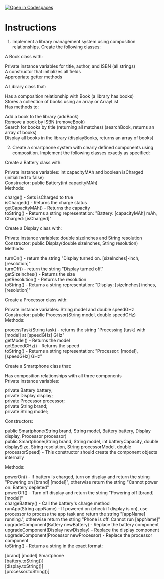 [![Open in Codespaces](https://classroom.github.com/assets/launch-codespace-2972f46106e565e64193e422d61a12cf1da4916b45550586e14ef0a7c637dd04.svg)](https://classroom.github.com/open-in-codespaces?assignment_repo_id=19598909)
# Instructions  

1. Implement a library management system using composition relationships. Create the following classes:</br>

A Book class with:</br>

Private instance variables for title, author, and ISBN (all strings)</br>
A constructor that initializes all fields</br>
Appropriate getter methods</br>


A Library class that:</br>

Has a composition relationship with Book (a library has books)</br>
Stores a collection of books using an array or ArrayList</br>
Has methods to:</br>

Add a book to the library (addBook)</br>
Remove a book by ISBN (removeBook)</br>
Search for books by title (returning all matches) (searchBook, returns an array of books)</br>
Display all books in the library (displayBooks, returns an array of books)</br>

2. Create a smartphone system with clearly defined components using composition. Implement the following classes exactly as specified:</br>

Create a Battery class with:</br>

Private instance variables: int capacityMAh and boolean isCharged (initialized to false)</br>
Constructor: public Battery(int capacityMAh)</br>
Methods:</br>

charge() - Sets isCharged to true</br>
isCharged() - Returns the charge status</br>
getCapacityMAh() - Returns the capacity</br>
toString() - Returns a string representation: "Battery: [capacityMAh] mAh, Charged: [isCharged]"</br>




Create a Display class with:</br>

Private instance variables: double sizeInches and String resolution</br>
Constructor: public Display(double sizeInches, String resolution)</br>
Methods:</br>

turnOn() - return the string "Display turned on. [sizeInches]-inch, [resolution]"</br>
turnOff() - return the string "Display turned off."</br>
getSizeInches() - Returns the size</br>
getResolution() - Returns the resolution</br>
toString() - Returns a string representation: "Display: [sizeInches] inches, [resolution]"</br>




Create a Processor class with:</br>

Private instance variables: String model and double speedGHz</br>
Constructor: public Processor(String model, double speedGHz)</br>
Methods:</br>

processTask(String task) - returns the string "Processing [task] with [model] at [speedGHz] GHz"</br>
 getModel() - Returns the model</br>
getSpeedGHz() - Returns the speed</br>
toString() - Returns a string representation: "Processor: [model], [speedGHz] GHz"</br>




Create a Smartphone class that:</br>

Has composition relationships with all three components</br>
Private instance variables:</br>

private Battery battery;</br>
private Display display;</br>
private Processor processor;</br>
private String brand;</br>
private String model;</br>


Constructors:</br>

public Smartphone(String brand, String model, Battery battery, Display display, Processor processor)</br>
public Smartphone(String brand, String model, int batteryCapacity, double displaySize, String resolution, String processorModel, double processorSpeed) - This constructor should create the component objects internally</br>


Methods:</br>

powerOn() - If battery is charged, turn on display and return the string "Powering on [brand] [model]", otherwise return the string "Cannot power on: Battery depleted"</br>
powerOff() - Turn off display and return the string "Powering off [brand] [model]"</br>
chargeBattery() - Call the battery's charge method</br>
runApp(String appName) - If powered on (check if display is on), use processor to process the app task and return the string "[appName] running.", otherwise return the string "Phone is off. Cannot run [appName]"</br>
upgradeComponent(Battery newBattery) - Replace the battery component</br>
upgradeComponent(Display newDisplay) - Replace the display component</br>
upgradeComponent(Processor newProcessor) - Replace the processor component</br>
toString() - Returns a string in the exact format:

[brand] [model] Smartphone</br>
[battery.toString()]</br>
[display.toString()]</br>
[processor.toString()]</br>
